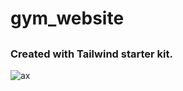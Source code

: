 # gym_website

##

### Created with Tailwind starter kit.

![ax](https://user-images.githubusercontent.com/59448862/96990061-44fcda80-152f-11eb-8b4f-e78a51160a5f.PNG)
